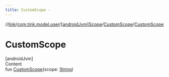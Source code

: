 ```yaml
---
title: CustomScope -
---
```

//[link](../../../index.md)/[com.tink.model.user](../../index.md)/[[androidJvm]Scope](../index.md)/[CustomScope](index.md)/[CustomScope](-custom-scope.md)



# CustomScope  
[androidJvm]  
Content  
fun [CustomScope](-custom-scope.md)(scope: [String](https://kotlinlang.org/api/latest/jvm/stdlib/kotlin/-string/index.html))  



